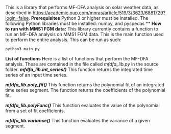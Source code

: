 This is a library that performs MF-DFA analysis on solar weather data, as
described in
https://academic.oup.com/mnras/article/519/3/3623/6881729?login=false.
**Prerequisites**
Python 3 or higher must be installed.
The following Python libraries must be installed: numpy, and pyspedas
**
**How to run with MMS1 FGM data:**
This library currently contains a function to run an MF-DFA analysis
on MMS1 FGM data. This is the main function used to perform the entire
analysis. This can be run as such:

```BASH
python3 main.py
```
**List of functions**
Here is a list of functions that perform the MF-DFA analysis.
These are contained in the file called *mfdfa_lib.py* in the source folder.
***mfdfa_lib.int_series()***
This function returns the integrated time series of an input time series.

***mfdfa_lib.poly_fit()***
This function returns the polynomial fit of an integrated time series segment.
The function returns the coefficients of the polynomial fit.

***mfdfa_lib.polyFunc()***
This function evaluates the value of the polynomial from a set of fit
coefficients.

***mfdfa_lib.variance()***
This function evaluates the variance of a given segment.
